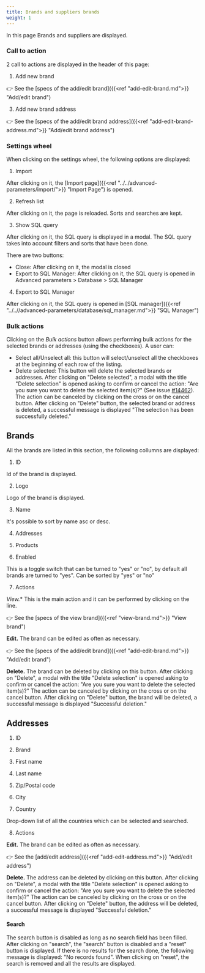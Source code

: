 ```yaml
---
title: Brands and suppliers brands
weight: 1
---
```


In this page Brands and suppliers are displayed.

### Call to action

2 call to actions are displayed in the header of this page:

 1) Add new brand

👉 See the [specs of the add/edit brand]({{<ref "add-edit-brand.md">}} "Add/edit brand") 

 3) Add new brand address

👉 See the [specs of the add/edit brand address]({{<ref "add-edit-brand-address.md">}} "Add/edit brand address") 

### Settings wheel

When clicking on the settings wheel, the following options are displayed:
1) Import

After clicking on it, the [Import page]({{<ref "../../advanced-parameters/import/">}} "Import Page") is opened.

2) Refresh list

After clicking on it, the page is reloaded. Sorts and searches are kept.

3) Show SQL query

After clicking on it, the SQL query is displayed in a modal. The SQL query takes into account filters and sorts that have been done.

There are two buttons:

- Close: After clicking on it, the modal is closed
- Export to SQL Manager: After clicking on it, the SQL query is opened in Advanced parameters > Database > SQL Manager

4) Export to SQL Manager

After clicking on it, the SQL query is opened in [SQL manager]({{<ref "../..//advanced-parameters/database/sql_manager.md">}} "SQL Manager")


### Bulk actions

Clicking on the _Bulk actions_ button allows performing bulk actions for the selected brands or addresses (using the checkboxes). A user can:

- Select all/Unselect all: this button will select/unselect all the checkboxes at the beginning of each row of the listing.
- Delete selected: This button will delete the selected brands or addresses. 
After clicking on "Delete selected", a modal with the title "Delete selection" is opened asking to confirm or cancel the action: "Are you sure you want to delete the selected item(s)?" (See issue [#14462](https://github.com/PrestaShop/PrestaShop/issues/14462)). The action can be canceled by clicking on the cross or on the cancel button.
After clicking on "Delete" button, the selected brand or address is deleted, a successful message is displayed "The selection has been successfully deleted."

## Brands

All the brands are listed in this section, the following collumns are displayed:

1. ID

Id of the brand is displayed.

2. Logo

Logo of the brand is displayed.

3. Name

It's possible to sort by name asc or desc.

4. Addresses

5. Products

6. Enabled

This is a toggle switch that can be turned to "yes" or "no", by default all brands are turned to "yes". Can be sorted by "yes" or "no"

7. Actions

*View.** This is the main action and it can be performed by clicking on the line. 

👉 See the [specs of the view brand]({{<ref "view-brand.md">}} "View brand") 

**Edit.** The brand can be edited as often as necessary.

👉 See the [specs of the add/edit brand]({{<ref "add-edit-brand.md">}} "Add/edit brand") 

**Delete.** The brand can be deleted by clicking on this button. After clicking on "Delete", a modal with the title "Delete selection" is opened asking to confirm or cancel the action: "Are you sure you want to delete the selected item(s)?"
The action can be canceled by clicking on the cross or on the cancel button.
After clicking on "Delete" button, the brand will be deleted, a successful message is displayed "Successful deletion."

## Addresses

1. ID

2. Brand

3. First name

4. Last name

5. Zip/Postal code

6. City

7. Country

Drop-down list of all the countries which can be selected and searched.

8. Actions

**Edit.** The brand can be edited as often as necessary.

👉 See the [add/edit address]({{<ref "add-edit-address.md">}} "Add/edit address")

**Delete.** The address can be deleted by clicking on this button. After clicking on "Delete", a modal with the title "Delete selection" is opened asking to confirm or cancel the action: "Are you sure you want to delete the selected item(s)?"
The action can be canceled by clicking on the cross or on the cancel button.
After clicking on "Delete" button, the address will be deleted, a successful message is displayed "Successful deletion."

#### Search
The search button is disabled as long as no search field has been filled. After clicking on "search", the "search" button is disabled and a "reset" button is displayed. If there is no results for the search done, the following message is displayed: "No records found". When clicking on "reset", the search is removed and all the results are displayed.
